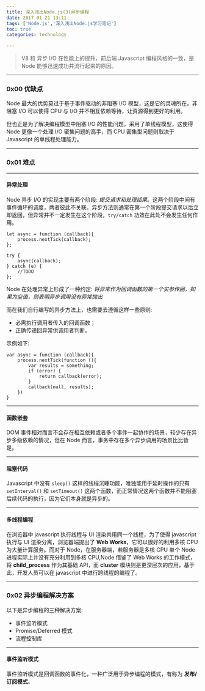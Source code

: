 ```yaml
---
title: 深入浅出Node.js(3)异步编程
date: 2017-01-21 13:11
tags: ['Node.js','深入浅出Node.js学习笔记']
toc: true
categories: technology

---
```

> V8 和 异步 I/O 在性能上的提升，前后端 Javascript 编程风格的一致，是 Node 能够迅速成功并流行起来的原因。

---
### 0x00 优缺点
Node 最大的优势莫过于基于事件驱动的非阻塞 I/O 模型，这是它的灵魂所在。非阻塞 I/O 可以使得 CPU 与 I/O 并不相互依赖等待，让资源得到更好的利用。

但也正是为了解决编程模型中阻塞 I/O 的性能问题，采用了单线程模型，这使得 Node 更像一个处理 I/O 密集问题的高手，而 CPU 密集型问题则取决于 Javascript 的单线程处理能力。

---
### 0x01 难点

---
#### 异常处理
Node 异步 I/O 的实现主要有两个阶段: _提交请求和处理结果_。这两个阶段中间有事件循环的调度，两者彼此不关联。异步方法则通常在第一个阶段提交请求以后立即返回，但异常并不一定发生在这个阶段，`try/catch` 功效在此处不会发生任何作用。

```
let async = function (callback){
    process.nextTick(callback);
};

try {
    async(callback);
} catch (e) {
    //TODO
};
```

Node 在处理异常上形成了一种约定: _将异常作为回调函数的第一个实参传回，如果为空值，则表明异步调用没有异常抛出_

而在我们自行编写的异步方法上，也需要去遵循这样一些原则:

* 必需执行调用者传入的回调函数；
* 正确传递回异常供调用者判断。

示例如下:

```
var async = function (callback){
	process.nextTick(function (){
		var results = something;
		if (error) {
			return callback(error);
		}
		callback(null, results);
	})
}
```

---
#### 函数嵌套
DOM 事件相对而言不会存在相互依赖或者多个事件一起协作的场景，较少存在异步多级依赖的情况，但在 Node 而言，事务中存在多个异步调用的场景比比皆是。

---
#### 阻塞代码
Javascript 中没有 `sleep()` 这样的线程沉睡功能，唯独能用于延时操作的只有 `setInterval()` 和 `setTimeout()` 这两个函数，而正常情况这两个函数并不能阻塞后续代码的执行，因为它们本身就是异步的。

---
#### 多线程编程
在浏览器中 javascript 执行线程与 UI 渲染共用同一个线程，为了使得 javascript 执行与 UI 渲染分离，浏览器端提出了 **Web Works**，它可以很好的利用多核 CPU 为大量计算服务。而对于 Node，在服务器端，若服务器是多核 CPU 单个 Node 进程实际上并没有充分利用到多核 CPU,Node 借鉴了 Web Works 的工作模式，将 **child_process** 作为其基础 API，而 **cluster** 模块则是更深层次的应用，基于此，开发人员可以在 javascript 中进行跨线程的编程了。

---
### 0x02 异步编程解决方案
以下是异步编程的三种解决方案:

* 事件监听模式
* Promise/Deferred 模式
* 流程控制库

---
#### 事件监听模式
事件监听模式是回调函数的事件化，一种广泛用于异步编程的模式，有称为 **发布/订阅模式**。



 




